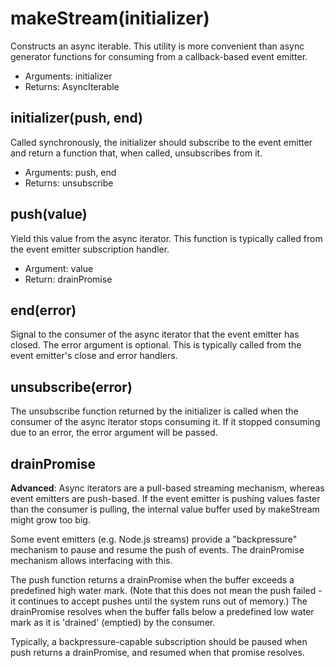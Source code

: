 # makeStream(initializer)

Constructs an async iterable. This utility is more convenient than async generator functions for consuming from a callback-based event emitter.

- Arguments: initializer
- Returns: AsyncIterable

## initializer(push, end)

Called synchronously, the initializer should subscribe to the event emitter and return a function that, when called, unsubscribes from it.

- Arguments: push, end
- Returns: unsubscribe

## push(value)

Yield this value from the async iterator. This function is typically called from the event emitter subscription handler.

- Argument: value
- Return: drainPromise

## end(error)

Signal to the consumer of the async iterator that the event emitter has closed. The error argument is optional. This is typically called from the event emitter's close and error handlers.

## unsubscribe(error)

The unsubscribe function returned by the initializer is called when the consumer of the async iterator stops consuming it. If it stopped consuming due to an error, the error argument will be passed.

## drainPromise

**Advanced**: Async iterators are a pull-based streaming mechanism, whereas event emitters are push-based. If the event emitter is pushing values faster than the consumer is pulling, the internal value buffer used by makeStream might grow too big.

Some event emitters (e.g. Node.js streams) provide a "backpressure" mechanism to pause and resume the push of events. The drainPromise mechanism allows interfacing with this.

The push function returns a drainPromise when the buffer exceeds a predefined high water mark. (Note that this does not mean the push failed - it continues to accept pushes until the system runs out of memory.) The drainPromise resolves when the buffer falls below a predefined low water mark as it is 'drained' (emptied) by the consumer.

Typically, a backpressure-capable subscription should be paused when push returns a drainPromise, and resumed when that promise resolves.
